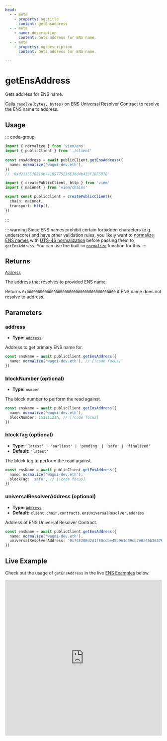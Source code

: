 ```yaml
---
head:
  - - meta
    - property: og:title
      content: getEnsAddress
  - - meta
    - name: description
      content: Gets address for ENS name.
  - - meta
    - property: og:description
      content: Gets address for ENS name.

---
```


# getEnsAddress

Gets address for ENS name.

Calls `resolve(bytes, bytes)` on ENS Universal Resolver Contract to resolve the ENS name to address.

## Usage

::: code-group

```ts [example.ts]
import { normalize } from 'viem/ens'
import { publicClient } from './client'
 
const ensAddress = await publicClient.getEnsAddress({
  name: normalize('wagmi-dev.eth'),
})
// '0xd2135CfB216b74109775236E36d4b433F1DF507B'
```

```ts [client.ts]
import { createPublicClient, http } from 'viem'
import { mainnet } from 'viem/chains'

export const publicClient = createPublicClient({
  chain: mainnet,
  transport: http(),
})
```

:::

::: warning
Since ENS names prohibit certain forbidden characters (e.g. underscore) and have other validation rules, you likely want to [normalize ENS names](https://docs.ens.domains/contract-api-reference/name-processing#normalising-names) with [UTS-46 normalization](https://unicode.org/reports/tr46) before passing them to `getEnsAddress`. You can use the built-in [`normalize`](/docs/ens/utilities/normalize) function for this.
:::

## Returns

[`Address`](/docs/glossary/types#address)

The address that resolves to provided ENS name.

Returns `0x0000000000000000000000000000000000000000` if ENS name does not resolve to address.

## Parameters

### address

- **Type:** [`Address`](/docs/glossary/types#address)

Address to get primary ENS name for.

```ts
const ensName = await publicClient.getEnsAddress({
  name: normalize('wagmi-dev.eth'), // [!code focus]
})
```

### blockNumber (optional)

- **Type:** `number`

The block number to perform the read against.

```ts
const ensName = await publicClient.getEnsAddress({
  name: normalize('wagmi-dev.eth'),
  blockNumber: 15121123n, // [!code focus]
})
```

### blockTag (optional)

- **Type:** `'latest' | 'earliest' | 'pending' | 'safe' | 'finalized'`
- **Default:** `'latest'`

The block tag to perform the read against.

```ts
const ensName = await publicClient.getEnsAddress({
  name: normalize('wagmi-dev.eth'),
  blockTag: 'safe', // [!code focus]
})
```

### universalResolverAddress (optional)

- **Type:** [`Address`](/docs/glossary/types#address)
- **Default:** `client.chain.contracts.ensUniversalResolver.address`

Address of ENS Universal Resolver Contract.

```ts
const ensName = await publicClient.getEnsAddress({
  name: normalize('wagmi-dev.eth'),
  universalResolverAddress: '0x74E20Bd2A1fE0cdbe45b9A1d89cb7e0a45b36376', // [!code focus]
})
```

## Live Example

Check out the usage of `getEnsAddress` in the live [ENS Examples](https://stackblitz.com/github/wagmi-dev/viem/tree/main/examples/ens) below.

<iframe frameborder="0" width="100%" height="500px" src="https://stackblitz.com/github/wagmi-dev/viem/tree/main/examples/ens?embed=1&file=index.ts&hideNavigation=1&hideDevTools=true&terminalHeight=0&ctl=1"></iframe>